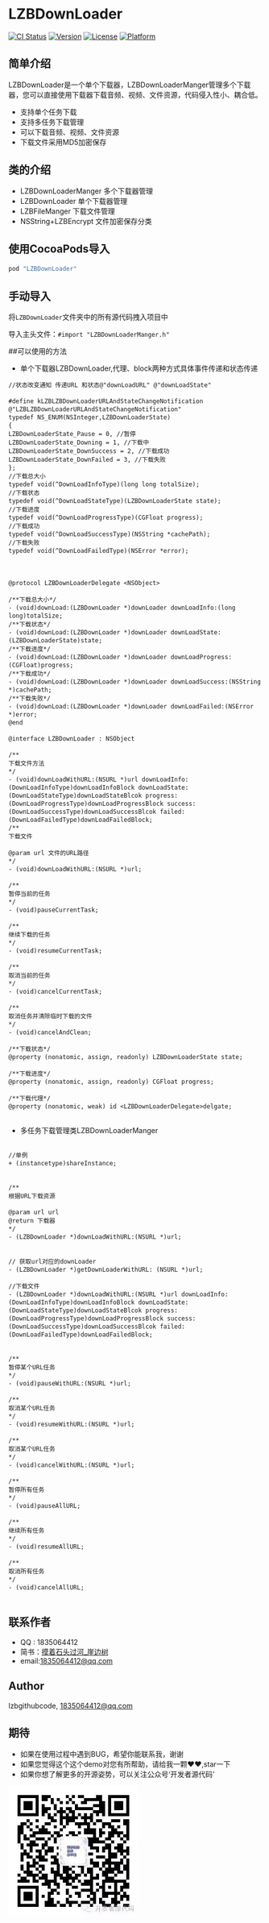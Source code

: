 # LZBDownLoader

[![CI Status](http://img.shields.io/travis/lzbgithubcode/LZBDownLoader.svg?style=flat)](https://travis-ci.org/lzbgithubcode/LZBDownLoader)
[![Version](https://img.shields.io/cocoapods/v/LZBDownLoader.svg?style=flat)](http://cocoapods.org/pods/LZBDownLoader)
[![License](https://img.shields.io/cocoapods/l/LZBDownLoader.svg?style=flat)](http://cocoapods.org/pods/LZBDownLoader)
[![Platform](https://img.shields.io/cocoapods/p/LZBDownLoader.svg?style=flat)](http://cocoapods.org/pods/LZBDownLoader)

## 简单介绍

LZBDownLoader是一个单个下载器，LZBDownLoaderManger管理多个下载器，您可以直接使用下载器下载音频、视频、文件资源，代码侵入性小、耦合低。

* 支持单个任务下载
* 支持多任务下载管理
* 可以下载音频、视频、文件资源
* 下载文件采用MD5加密保存

## 类的介绍
* LZBDownLoaderManger  多个下载器管理
* LZBDownLoader  单个下载器管理
* LZBFileManger  下载文件管理
* NSString+LZBEncrypt  文件加密保存分类

## 使用CocoaPods导入

```ruby
pod "LZBDownLoader"
```

## 手动导入

将`LZBDownLoader`文件夹中的所有源代码拽入项目中

导入主头文件：`#import "LZBDownLoaderManger.h"`


##可以使用的方法

* 单个下载器LZBDownLoader,代理、block两种方式具体事件传递和状态传递

```objc
//状态改变通知 传递URL 和状态@"downLoadURL" @"downLoadState"

#define kLZBLZBDownLoaderURLAndStateChangeNotification @"LZBLZBDownLoaderURLAndStateChangeNotification"
typedef NS_ENUM(NSInteger,LZBDownLoaderState)
{
LZBDownLoaderState_Pause = 0, //暂停
LZBDownLoaderState_Downing = 1, //下载中
LZBDownLoaderState_DownSuccess = 2, //下载成功
LZBDownLoaderState_DownFailed = 3, //下载失败
};
//下载总大小
typedef void(^DownLoadInfoType)(long long totalSize);
//下载状态
typedef void(^DownLoadStateType)(LZBDownLoaderState state);
//下载进度
typedef void(^DownLoadProgressType)(CGFloat progress);
//下载成功
typedef void(^DownLoadSuccessType)(NSString *cachePath);
//下载失败
typedef void(^DownLoadFailedType)(NSError *error);



@protocol LZBDownLoaderDelegate <NSObject>

/**下载总大小*/
- (void)downLoad:(LZBDownLoader *)downLoader downLoadInfo:(long long)totalSize;
/**下载状态*/
- (void)downLoad:(LZBDownLoader *)downLoader downLoadState:(LZBDownLoaderState)state;
/**下载进度*/
- (void)downLoad:(LZBDownLoader *)downLoader downLoadProgress:(CGFloat)progress;
/**下载成功*/
- (void)downLoad:(LZBDownLoader *)downLoader downLoadSuccess:(NSString *)cachePath;
/**下载失败*/
- (void)downLoad:(LZBDownLoader *)downLoader downLoadFailed:(NSError *)error;
@end

@interface LZBDownLoader : NSObject

/**
下载文件方法
*/
- (void)downLoadWithURL:(NSURL *)url downLoadInfo:(DownLoadInfoType)downLoadInfoBlock downLoadState:(DownLoadStateType)downLoadStateBlcok progress:(DownLoadProgressType)downLoadProgressBlock success:(DownLoadSuccessType)downLoadSuccessBlcok failed:(DownLoadFailedType)downLoadFailedBlock;
/**
下载文件

@param url 文件的URL路径
*/
- (void)downLoadWithURL:(NSURL *)url;

/**
暂停当前的任务
*/
- (void)pauseCurrentTask;

/**
继续下载的任务
*/
- (void)resumeCurrentTask;

/**
取消当前的任务
*/
- (void)cancelCurrentTask;

/**
取消任务并清除临时下载的文件
*/
- (void)cancelAndClean;

/**下载状态*/
@property (nonatomic, assign, readonly) LZBDownLoaderState state;

/**下载进度*/
@property (nonatomic, assign, readonly) CGFloat progress;

/**下载代理*/
@property (nonatomic, weak) id <LZBDownLoaderDelegate>delgate;


```

* 多任务下载管理类LZBDownLoaderManger

```objc

//单例
+ (instancetype)shareInstance;


/**
根据URL下载资源

@param url url
@return 下载器
*/
- (LZBDownLoader *)downLoadWithURL:(NSURL *)url;


// 获取url对应的downLoader
- (LZBDownLoader *)getDownLoaderWithURL: (NSURL *)url;

//下载文件
- (LZBDownLoader *)downLoadWithURL:(NSURL *)url downLoadInfo:(DownLoadInfoType)downLoadInfoBlock downLoadState:(DownLoadStateType)downLoadStateBlcok progress:(DownLoadProgressType)downLoadProgressBlock success:(DownLoadSuccessType)downLoadSuccessBlcok failed:(DownLoadFailedType)downLoadFailedBlock;


/**
暂停某个URL任务
*/
- (void)pauseWithURL:(NSURL *)url;

/**
取消某个URL任务
*/
- (void)resumeWithURL:(NSURL *)url;

/**
取消某个URL任务
*/
- (void)cancelWithURL:(NSURL *)url;

/**
暂停所有任务
*/
- (void)pauseAllURL;

/**
继续所有任务
*/
- (void)resumeAllURL;

/**
取消所有任务
*/
- (void)cancelAllURL;


```

## 联系作者
* QQ : 1835064412
* 简书：[摸着石头过河_崖边树](http://www.jianshu.com/u/268ed1ef819e)
* email:1835064412@qq.com

## Author

lzbgithubcode, 1835064412@qq.com

## 期待
* 如果在使用过程中遇到BUG，希望你能联系我，谢谢
* 如果您觉得这个这个demo对您有所帮助，请给我一颗❤️❤️,star一下
* 如果你想了解更多的开源姿势，可以关注公众号‘开发者源代码’

![image](https://github.com/lzbgithubcode/LZBDownLoader/raw/master/screenshotImage/developerCoder08.jpg)

